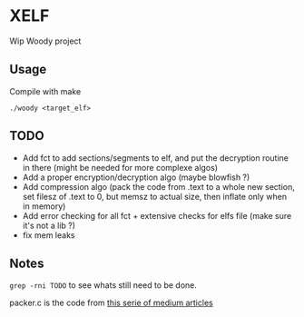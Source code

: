 # XELF

Wip Woody project

## Usage

Compile with make

```
./woody <target_elf>
```

## TODO

* Add fct to add sections/segments to elf, and put the decryption routine in there (might be needed for more complexe algos)
* Add a proper encryption/decryption algo (maybe blowfish ?)
* Add compression algo (pack the code from .text to a whole new section, set filesz of .text to 0, but memsz to actual size, then inflate only when in memory)
* Add error checking for all fct + extensive checks for elfs file (make sure it's not a lib ?)
* fix mem leaks

## Notes

`grep -rni TODO` to see whats still need to be done.

packer.c is the code from [this serie of medium articles](https://medium.com/analytics-vidhya/malware-engineering-part-0x2-finding-shelter-for-parasite-751145dd18d0)
